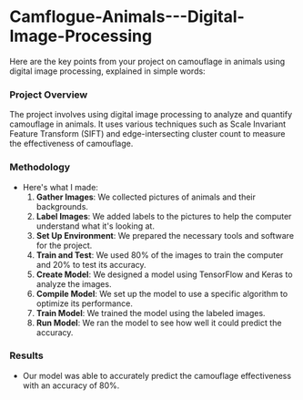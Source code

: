 # Camflogue-Animals---Digital-Image-Processing
Here are the key points from your project on camouflage in animals using digital image processing, explained in simple words:

### Project Overview
The project involves using digital image processing to analyze and quantify camouflage in animals.
It uses various techniques such as Scale Invariant Feature Transform (SIFT) and edge-intersecting cluster count to measure the effectiveness of camouflage.

### Methodology
- Here's what I made:
  1. **Gather Images**: We collected pictures of animals and their backgrounds.
  2. **Label Images**: We added labels to the pictures to help the computer understand what it's looking at.
  3. **Set Up Environment**: We prepared the necessary tools and software for the project.
  4. **Train and Test**: We used 80% of the images to train the computer and 20% to test its accuracy.
  5. **Create Model**: We designed a model using TensorFlow and Keras to analyze the images.
  6. **Compile Model**: We set up the model to use a specific algorithm to optimize its performance.
  7. **Train Model**: We trained the model using the labeled images.
  8. **Run Model**: We ran the model to see how well it could predict the accuracy.

### Results
- Our model was able to accurately predict the camouflage effectiveness with an accuracy of 80%.
